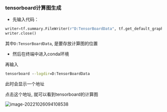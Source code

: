 ### tensorboard计算图生成

- 先输入代码：

```python
writer=tf.summary.FileWriter(r"D:TensorBoardData", tf.get_default_graph())
writer.close()
```

其中`D:TensorBoardData`,  是要存放计算图的位置

- 然后在终端中进入conda环境

再输入

```cmd
tensorboard --logdir=D:TensorBoardData
```

此时会显示一个地址

点击这个地址, 就可以看到tensorboard的计算图

![image-20221026094108538](http://evinci.oss-cn-hangzhou.aliyuncs.com/evinci/image-20221026094108538.png)


